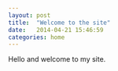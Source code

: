 ```yaml
---
layout: post
title:  "Welcome to the site"
date:   2014-04-21 15:46:59
categories: home
---
```



Hello and welcome to my site. 


[jekyll-gh]: https://github.com/mojombo/jekyll
[jekyll]:    http://jekyllrb.com
